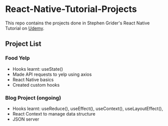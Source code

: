 # React-Native-Tutorial-Projects

This repo contains the projects done in Stephen Grider's React Native Tutorial on [Udemy](https://www.udemy.com/course/the-complete-react-native-and-redux-course/).

## Project List

### Food Yelp

* Hooks learnt: useState()
* Made API requests to yelp using axios
* React Native basics
* Created custom hooks

### Blog Project (ongoing)

* Hooks learnt: useReduce(), useEffect(), useContext(), useLayoutEffect(),
* React Context to manage data structure
* JSON server

